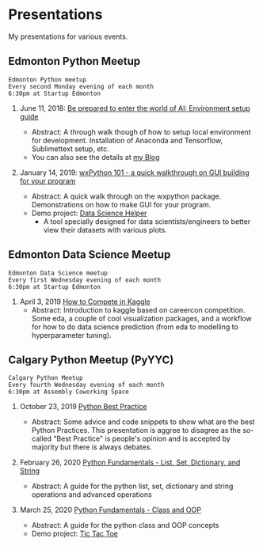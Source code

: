 # Presentations

My presentations for various events.

## Edmonton Python Meetup

    Edmonton Python meetup
    Every second Monday evening of each month
    6:30pm at Startup Edmonton

1. June 11, 2018: [Be prepared to enter the world of AI: Environment setup guide](./Edmonton%20Python%20Meetup/Be%20prepared%20to%20enter%20the%20world%20of%20AI.pdf)
    - Abstract: A through walk though of how to setup local environment for development. Installation of Anaconda and Tensorflow, Sublimettext setup, etc.
    - You can also see the details at [my Blog](https://zmcddn.github.io/the-ultimate-guide-to-setup-multiple-python-environment-with-anaconda-and-sublime-text.html)

2. January 14, 2019: [wxPython 101 - a quick walkthrough on GUI building for your program](./Edmonton%20Python%20Meetup/wxPython%20101.pdf)
    - Abstract: A quick walk through on the wxpython package. Demonstrations on how to make GUI for your program.
    - Demo project: [Data Science Helper](https://github.com/zmcddn/Data-Science-Helper)
        + A tool specially designed for data scientists/engineers to better view their datasets with various plots.


## Edmonton Data Science Meetup

    Edmonton Data Science meetup
    Every first Wednesday evening of each month
    6:30pm at Startup Edmonton

1. April 3, 2019 [How to Compete in Kaggle](./Edmonton%20Data%20Science%20Meetup/How%20to%20compete%20in%20kaggle.pdf)
    - Abstract: Introduction to kaggle based on careercon competition. Some eda, a couple of cool visualization packages, and a workflow for how to do data science prediction (from eda to modelling to hyperparameter tuning).


## Calgary Python Meetup (PyYYC)

    Calgary Python Meetup
    Every fourth Wednesday evening of each month
    6:30pm at Assembly Coworking Space

1. October 23, 2019 [Python Best Practice](./Calgary%20Python%20Meetup%20PyYYC/Python%20Best%20Practice.pdf)
    - Abstract: Some advice and code snippets to show what are the best Python Practices. This presentation is aggree to disagree as the so-called "Best Practice" is people's opinion and is accepted by majority but there is always debates.

2. February 26, 2020 [Python Fundamentals - List, Set, Dictionary, and String](./Calgary%20Python%20Meetup%20PyYYC/Python%20Fundamentals%20-%20list%20set%20dictionary%20and%20string.pdf)
    - Abstract: A guide for the python list, set, dictionary and string operations and advanced operations

3. March 25, 2020 [Python Fundamentals - Class and OOP](./Calgary%20Python%20Meetup%20PyYYC/Python%20Fundamentals%20-%20Class%20and%20OOP.pdf)
    - Abstract: A guide for the python class and OOP concepts
    - Demo project: [Tic Tac Toe](https://github.com/zmcddn/TicTacToe)
